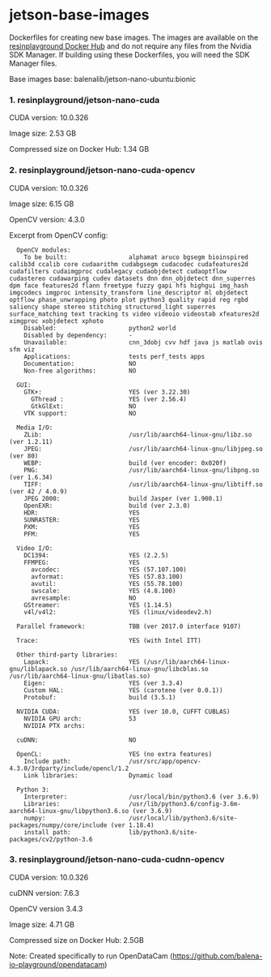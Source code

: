 # jetson-base-images
Dockerfiles for creating new base images. The images are available on the [resinplayground Docker Hub](https://hub.docker.com/u/resinplayground) and do not require any files from the Nvidia SDK Manager. If building using these Dockerfiles, you will need the SDK Manager files.

Base images base: balenalib/jetson-nano-ubuntu:bionic

### 1. resinplayground/jetson-nano-cuda
CUDA version: 10.0.326

Image size: 2.53 GB

Compressed size on Docker Hub: 1.34 GB

### 2. resinplayground/jetson-nano-cuda-opencv
CUDA version: 10.0.326

Image size: 6.15 GB

OpenCV version: 4.3.0

Excerpt from OpenCV config:
```
  OpenCV modules:
    To be built:                 alphamat aruco bgsegm bioinspired calib3d ccalib core cudaarithm cudabgsegm cudacodec cudafeatures2d cudafilters cudaimgproc cudalegacy cudaobjdetect cudaoptflow cudastereo cudawarping cudev datasets dnn dnn_objdetect dnn_superres dpm face features2d flann freetype fuzzy gapi hfs highgui img_hash imgcodecs imgproc intensity_transform line_descriptor ml objdetect optflow phase_unwrapping photo plot python3 quality rapid reg rgbd saliency shape stereo stitching structured_light superres surface_matching text tracking ts video videoio videostab xfeatures2d ximgproc xobjdetect xphoto
    Disabled:                    python2 world
    Disabled by dependency:      -
    Unavailable:                 cnn_3dobj cvv hdf java js matlab ovis sfm viz
    Applications:                tests perf_tests apps
    Documentation:               NO
    Non-free algorithms:         NO

  GUI: 
    GTK+:                        YES (ver 3.22.30)
      GThread :                  YES (ver 2.56.4)
      GtkGlExt:                  NO
    VTK support:                 NO

  Media I/O: 
    ZLib:                        /usr/lib/aarch64-linux-gnu/libz.so (ver 1.2.11)
    JPEG:                        /usr/lib/aarch64-linux-gnu/libjpeg.so (ver 80)
    WEBP:                        build (ver encoder: 0x020f)
    PNG:                         /usr/lib/aarch64-linux-gnu/libpng.so (ver 1.6.34)
    TIFF:                        /usr/lib/aarch64-linux-gnu/libtiff.so (ver 42 / 4.0.9)
    JPEG 2000:                   build Jasper (ver 1.900.1)
    OpenEXR:                     build (ver 2.3.0)
    HDR:                         YES
    SUNRASTER:                   YES
    PXM:                         YES
    PFM:                         YES

  Video I/O:
    DC1394:                      YES (2.2.5)
    FFMPEG:                      YES
      avcodec:                   YES (57.107.100)
      avformat:                  YES (57.83.100)
      avutil:                    YES (55.78.100)
      swscale:                   YES (4.8.100)
      avresample:                NO
    GStreamer:                   YES (1.14.5)
    v4l/v4l2:                    YES (linux/videodev2.h)

  Parallel framework:            TBB (ver 2017.0 interface 9107)

  Trace:                         YES (with Intel ITT)

  Other third-party libraries:
    Lapack:                      YES (/usr/lib/aarch64-linux-gnu/liblapack.so /usr/lib/aarch64-linux-gnu/libcblas.so /usr/lib/aarch64-linux-gnu/libatlas.so)
    Eigen:                       YES (ver 3.3.4)
    Custom HAL:                  YES (carotene (ver 0.0.1))
    Protobuf:                    build (3.5.1)

  NVIDIA CUDA:                   YES (ver 10.0, CUFFT CUBLAS)
    NVIDIA GPU arch:             53
    NVIDIA PTX archs:

  cuDNN:                         NO

  OpenCL:                        YES (no extra features)
    Include path:                /usr/src/app/opencv-4.3.0/3rdparty/include/opencl/1.2
    Link libraries:              Dynamic load

  Python 3:
    Interpreter:                 /usr/local/bin/python3.6 (ver 3.6.9)
    Libraries:                   /usr/lib/python3.6/config-3.6m-aarch64-linux-gnu/libpython3.6.so (ver 3.6.9)
    numpy:                       /usr/local/lib/python3.6/site-packages/numpy/core/include (ver 1.18.4)
    install path:                lib/python3.6/site-packages/cv2/python-3.6

```



### 3. resinplayground/jetson-nano-cuda-cudnn-opencv
CUDA version: 10.0.326

cuDNN version: 7.6.3

OpenCV version 3.4.3

Image size: 4.71 GB

Compressed size on Docker Hub: 2.5GB

Note: Created specifically to run OpenDataCam (https://github.com/balena-io-playground/opendatacam)


